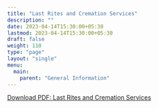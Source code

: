```yaml
---
title: "Last Rites and Cremation Services"
description: ""
date: 2023-04-14T15:30:00+05:30
lastmod: 2023-04-14T15:30:00+05:30
draft: false
weight: 110
type: "page"
layout: "single"
menu:
  main:
    parent: "General Information"
---
```


[Download PDF: Last Rites and Cremation Services](/pdf/general/38.%20Last%20Rites%20and%20Cremation%20Services.pdf)
